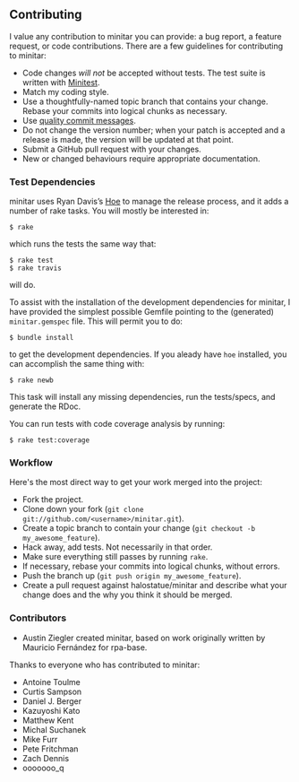 ## Contributing

I value any contribution to minitar you can provide: a bug report, a feature
request, or code contributions. There are a few guidelines for contributing to
minitar:

*   Code changes *will not* be accepted without tests. The test suite is
    written with [Minitest][].
*   Match my coding style.
*   Use a thoughtfully-named topic branch that contains your change. Rebase
    your commits into logical chunks as necessary.
*   Use [quality commit messages][].
*   Do not change the version number; when your patch is accepted and a release
    is made, the version will be updated at that point.
*   Submit a GitHub pull request with your changes.
*   New or changed behaviours require appropriate documentation.

### Test Dependencies

minitar uses Ryan Davis’s [Hoe][] to manage the release process, and it adds a
number of rake tasks. You will mostly be interested in:

    $ rake

which runs the tests the same way that:

    $ rake test
    $ rake travis

will do.

To assist with the installation of the development dependencies for minitar, I
have provided the simplest possible Gemfile pointing to the (generated)
`minitar.gemspec` file. This will permit you to do:

    $ bundle install

to get the development dependencies. If you aleady have `hoe` installed, you
can accomplish the same thing with:

    $ rake newb

This task will install any missing dependencies, run the tests/specs, and
generate the RDoc.

You can run tests with code coverage analysis by running:

    $ rake test:coverage

### Workflow

Here's the most direct way to get your work merged into the project:

*   Fork the project.
*   Clone down your fork (`git clone git://github.com/<username>/minitar.git`).
*   Create a topic branch to contain your change (`git checkout -b
    my_awesome_feature`).
*   Hack away, add tests. Not necessarily in that order.
*   Make sure everything still passes by running `rake`.
*   If necessary, rebase your commits into logical chunks, without errors.
*   Push the branch up (`git push origin my_awesome_feature`).
*   Create a pull request against halostatue/minitar and describe what your
    change does and the why you think it should be merged.

### Contributors

*   Austin Ziegler created minitar, based on work originally written by
    Mauricio Fernández for rpa-base.

Thanks to everyone who has contributed to minitar:

*   Antoine Toulme
*   Curtis Sampson
*   Daniel J. Berger
*   Kazuyoshi Kato
*   Matthew Kent
*   Michal Suchanek
*   Mike Furr
*   Pete Fritchman
*   Zach Dennis
*   ooooooo\_q

[Minitest]: https://github.com/seattlerb/minitest
[quality commit messages]: http://tbaggery.com/2008/04/19/a-note-about-git-commit-messages.html
[Hoe]: https://github.com/seattlerb/hoe
